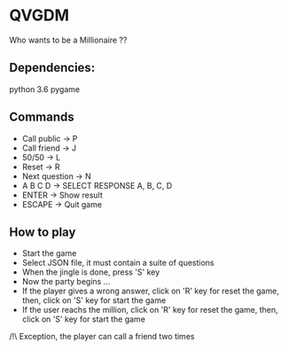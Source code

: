 # QVGDM
Who wants to be a Millionaire ??

## Dependencies:

python 3.6
pygame


## Commands

* Call public -> P
* Call friend -> J
* 50/50       -> L
* Reset       -> R
* Next question -> N
* A B C D -> SELECT RESPONSE A, B, C, D
* ENTER -> Show result
* ESCAPE -> Quit game

## How to play

* Start the game
* Select JSON file, it must contain a suite of questions
* When the jingle is done, press 'S' key
* Now the party begins
...
* If the player gives a wrong answer, click on 'R' key for reset the game, then, click on 'S' key for start the game
* If the user reachs the million, click on 'R' key for reset the game, then, click on 'S' key for start the game

/!\ Exception, the player can call a friend two times 
